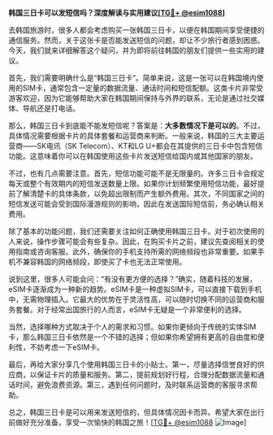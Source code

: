 **韩国三日卡可以发短信吗？深度解读与实用建议[[TG💪+ @esim1088](https://t.me/s/esim1088)]**

去韩国旅游时，很多人都会考虑购买一张韩国三日卡，以便在韩国期间享受便捷的通信服务。然而，关于这张卡是否能发送短信的问题，却让不少旅行者感到困惑。今天，我们就来详细解答这个疑问，并为即将前往韩国的朋友们提供一些实用的建议。

首先，我们需要明确什么是“韩国三日卡”。简单来说，这是一张可以在韩国境内使用的SIM卡，通常包含一定量的数据流量、通话时间和短信配额。这类卡片非常受游客欢迎，因为它能够帮助大家在韩国期间保持与外界的联系，无论是通过社交媒体、导航还是打电话。

那么，韩国三日卡到底能不能发短信呢？答案是：**大多数情况下是可以的**。不过，具体情况需要根据卡片的具体套餐和运营商来判断。一般来说，韩国的三大主要运营商——SK电讯（SK Telecom）、KT和LG U+都会在其提供的三日卡中包含短信功能。这意味着你可以在韩国使用这些卡片发送短信给国内或其他国家的朋友。

不过，也有几点需要注意。首先，短信功能可能不是无限量的。许多三日卡会规定每天或整个有效期内的短信发送数量上限。如果你计划频繁使用短信功能，最好提前了解清楚卡的具体条款，以免超出限制而产生额外费用。其次，不同国家之间的短信发送可能会受到国际漫游规则的影响，因此在发送国际短信前，务必确认相关费用。

除了基本的功能问题，我们还需要关注如何正确使用韩国三日卡。对于初次使用的人来说，操作步骤可能会有些复杂。因此，在购买卡片之前，建议先查阅相关的使用指南或咨询客服。此外，确保你的手机支持所需的网络频段也非常重要。如果手机不兼容韩国的网络频段，即使买了卡也无法正常使用。

说到这里，很多人可能会问：“有没有更方便的选择？”确实，随着科技的发展，eSIM卡逐渐成为一种新的趋势。eSIM卡是一种虚拟SIM卡，可以直接下载到手机中，无需物理插入。它最大的优势在于灵活性高，可以随时切换不同的运营商和服务套餐。对于经常出国旅行的人而言，eSIM卡无疑是一个非常便利的选择。

当然，选择哪种方式取决于个人的需求和习惯。如果你更倾向于传统的实体SIM卡，那么韩国三日卡依然是一个不错的选择；但如果你希望拥有更高的自由度和便利性，不妨考虑一下eSIM卡。

最后，再给大家分享几个使用韩国三日卡的小贴士。第一，尽量选择信誉良好的供应商，以保证卡片的质量和服务。第二，提前规划好行程，合理分配数据流量和通话时间，避免浪费资源。第三，遇到任何问题时，及时联系运营商的客服寻求帮助。

总之，韩国三日卡是可以用来发送短信的，但具体情况因卡而异。希望大家在出行前做好充分准备，享受一次愉快的韩国之旅！[[TG💪+ @esim1088](https://t.me/s/esim1088) ![Image](https://i.postimg.cc/4NQfJmqS/Snipaste-2025-05-13-00-14-12.png)]